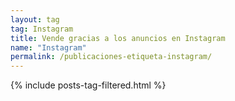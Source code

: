 ```yaml
---
layout: tag
tag: Instagram
title: Vende gracias a los anuncios en Instagram
name: "Instagram"
permalink: /publicaciones-etiqueta-instagram/
---
```


{% include posts-tag-filtered.html %}